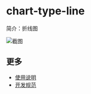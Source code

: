 # chart-type-line

简介：折线图

![截图](https://img.alicdn.com/tfs/TB1Of87isLJ8KJjy0FnXXcFDpXa-1906-1044.png)

## 更多

* [使用说明](http://gitlab.alibaba-inc.com/ice/notes/issues/830)
* [开发规范](http://gitlab.alibaba-inc.com/ice/notes/issues/830)
